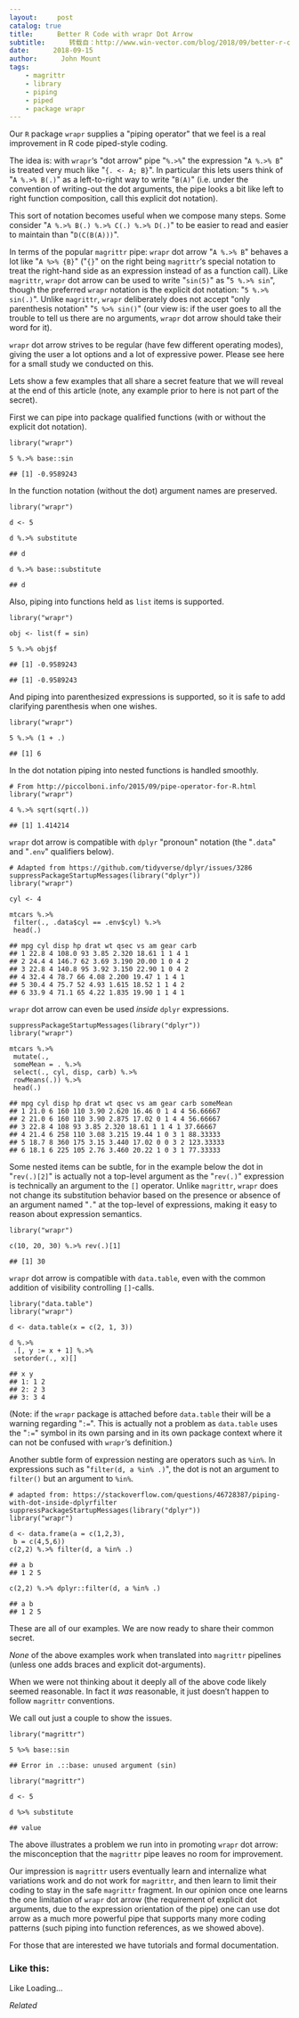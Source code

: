 ```yaml
---
layout:     post
catalog: true
title:      Better R Code with wrapr Dot Arrow
subtitle:      转载自：http://www.win-vector.com/blog/2018/09/better-r-code-with-wrapr-dot-arrow/
date:      2018-09-15
author:      John Mount
tags:
    - magrittr
    - library
    - piping
    - piped
    - package wrapr
---
```


Our `R` package `wrapr` supplies a "piping operator" that we feel is a real improvement in R code piped-style coding.

The idea is: with `wrapr`‘s "dot arrow" pipe "`%.>%`" the expression "`A %.>% B`" is treated very much like "`{. <- A; B}`". In particular this lets users think of "`A %.>% B(.)`" as a left-to-right way to write "`B(A)`" (i.e. under the convention of writing-out the dot arguments, the pipe looks a bit like left to right function composition, call this explicit dot notation).

This sort of notation becomes useful when we compose many steps. Some consider "`A %.>% B(.) %.>% C(.) %.>% D(.)`" to be easier to read and easier to maintain than "`D(C(B(A)))`".




In terms of the popular `magrittr` pipe: `wrapr` dot arrow "`A %.>% B`" behaves a lot like "`A %>% {B}`" ("`{}`" on the right being `magrittr`‘s special notation to treat the right-hand side as an expression instead of as a function call). Like `magrittr`, `wrapr` dot arrow can be used to write "`sin(5)`" as "`5 %.>% sin`", though the preferred `wrapr` notation is the explicit dot notation: "`5 %.>% sin(.)`". Unlike `magrittr`, `wrapr` deliberately does not accept "only parenthesis notation" "`5 %>% sin()`" (our view is: if the user goes to all the trouble to tell us there are no arguments, `wrapr` dot arrow should take their word for it).

`wrapr` dot arrow strives to be regular (have few different operating modes), giving the user a lot options and a lot of expressive power. Please see here for a small study we conducted on this.

Lets show a few examples that all share a secret feature that we will reveal at the end of this article (note, any example prior to here is not part of the secret).

First we can pipe into package qualified functions (with or without the explicit dot notation).

```
library("wrapr")

5 %.>% base::sin
```

```
## [1] -0.9589243
```

In the function notation (without the dot) argument names are preserved.

```
library("wrapr")

d <- 5

d %.>% substitute
```

```
## d
```

```
d %.>% base::substitute
```

```
## d
```

Also, piping into functions held as `list` items is supported.

```
library("wrapr")

obj <- list(f = sin)

5 %.>% obj$f
```

```
## [1] -0.9589243
```

```
## [1] -0.9589243
```

And piping into parenthesized expressions is supported, so it is safe to add clarifying parenthesis when one wishes.

```
library("wrapr")

5 %.>% (1 + .)
```

```
## [1] 6
```

In the dot notation piping into nested functions is handled smoothly.

```
# From http://piccolboni.info/2015/09/pipe-operator-for-R.html
library("wrapr")

4 %.>% sqrt(sqrt(.))
```

```
## [1] 1.414214
```

`wrapr` dot arrow is compatible with `dplyr` "pronoun" notation (the "`.data`" and "`.env`" qualifiers below).

```
# Adapted from https://github.com/tidyverse/dplyr/issues/3286
suppressPackageStartupMessages(library("dplyr"))
library("wrapr")

cyl <- 4

mtcars %.>% 
 filter(., .data$cyl == .env$cyl) %.>% 
 head(.)
```

```
## mpg cyl disp hp drat wt qsec vs am gear carb
## 1 22.8 4 108.0 93 3.85 2.320 18.61 1 1 4 1
## 2 24.4 4 146.7 62 3.69 3.190 20.00 1 0 4 2
## 3 22.8 4 140.8 95 3.92 3.150 22.90 1 0 4 2
## 4 32.4 4 78.7 66 4.08 2.200 19.47 1 1 4 1
## 5 30.4 4 75.7 52 4.93 1.615 18.52 1 1 4 2
## 6 33.9 4 71.1 65 4.22 1.835 19.90 1 1 4 1
```

`wrapr` dot arrow can even be used *inside* `dplyr` expressions.

```
suppressPackageStartupMessages(library("dplyr"))
library("wrapr")

mtcars %.>%
 mutate(., 
 someMean = . %.>% 
 select(., cyl, disp, carb) %.>% 
 rowMeans(.)) %.>% 
 head(.)
```

```
## mpg cyl disp hp drat wt qsec vs am gear carb someMean
## 1 21.0 6 160 110 3.90 2.620 16.46 0 1 4 4 56.66667
## 2 21.0 6 160 110 3.90 2.875 17.02 0 1 4 4 56.66667
## 3 22.8 4 108 93 3.85 2.320 18.61 1 1 4 1 37.66667
## 4 21.4 6 258 110 3.08 3.215 19.44 1 0 3 1 88.33333
## 5 18.7 8 360 175 3.15 3.440 17.02 0 0 3 2 123.33333
## 6 18.1 6 225 105 2.76 3.460 20.22 1 0 3 1 77.33333
```

Some nested items can be subtle, for in the example below the dot in "`rev(.)[2]`" is actually not a top-level argument as the "`rev(.)`" expression is technically an argument to the `[]` operator. Unlike `magrittr`, `wrapr` does not change its substitution behavior based on the presence or absence of an argument named "`.`" at the top-level of expressions, making it easy to reason about expression semantics.

```
library("wrapr")

c(10, 20, 30) %.>% rev(.)[1]
```

```
## [1] 30
```

`wrapr` dot arrow is compatible with `data.table`, even with the common addition of visibility controlling `[]`-calls.

```
library("data.table")
library("wrapr")

d <- data.table(x = c(2, 1, 3))

d %.>% 
 .[, y := x + 1] %.>% 
 setorder(., x)[]
```

```
## x y
## 1: 1 2
## 2: 2 3
## 3: 3 4
```

(Note: if the `wrapr` package is attached before `data.table` their will be a warning regarding "`:=`". This is actually not a problem as `data.table` uses the "`:=`" symbol in its own parsing and in its own package context where it can not be confused with `wrapr`‘s definition.)

Another subtle form of expression nesting are operators such as `%in%`. In expressions such as "`filter(d, a %in% .)`", the dot is not an argument to `filter()` but an argument to `%in%`.

```
# adapted from: https://stackoverflow.com/questions/46728387/piping-with-dot-inside-dplyrfilter
suppressPackageStartupMessages(library("dplyr"))
library("wrapr")

d <- data.frame(a = c(1,2,3),
 b = c(4,5,6))
c(2,2) %.>% filter(d, a %in% .)
```

```
## a b
## 1 2 5
```

```
c(2,2) %.>% dplyr::filter(d, a %in% .)
```

```
## a b
## 1 2 5
```

These are all of our examples. We are now ready to share their common secret.

> 
*None* of the above examples work when translated into `magrittr` pipelines (unless one adds braces and explicit dot-arguments).


When we were not thinking about it deeply all of the above code likely seemed reasonable. In fact it *was* reasonable, it just doesn’t happen to follow `magrittr` conventions.

We call out just a couple to show the issues.

```
library("magrittr")

5 %>% base::sin
```

```
## Error in .::base: unused argument (sin)
```

```
library("magrittr")

d <- 5

d %>% substitute
```

```
## value
```

The above illustrates a problem we run into in promoting `wrapr` dot arrow: the misconception that the `magrittr` pipe leaves no room for improvement.

Our impression is `magrittr` users eventually learn and internalize what variations work and do not work for `magrittr`, and then learn to limit their coding to stay in the safe `magrittr` fragment. In our opinion once one learns the one limitation of `wrapr` dot arrow (the requirement of explicit dot arguments, due to the expression orientation of the pipe) one can use dot arrow as a much more powerful pipe that supports many more coding patterns (such piping into function references, as we showed above).

For those that are interested we have tutorials and formal documentation.

### Like this:

Like Loading...


*Related*

